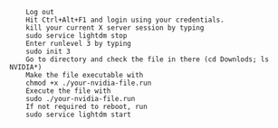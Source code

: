         Log out
        Hit Ctrl+Alt+F1 and login using your credentials.
        kill your current X server session by typing 
        sudo service lightdm stop
        Enter runlevel 3 by typing 
        sudo init 3
        Go to directory and check the file in there (cd Downlods; ls NVIDIA*)
        Make the file executable with 
        chmod +x ./your-nvidia-file.run
        Execute the file with 
        sudo ./your-nvidia-file.run
        If not required to reboot, run 
        sudo service lightdm start
